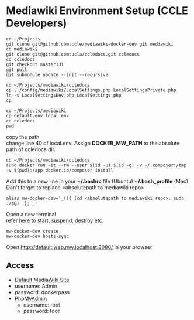 # Mediawiki Environment Setup (CCLE Developers)

```
cd ~/Projects
git clone git@github.com:ccle/mediawiki-docker-dev.git mediawiki
cd mediawiki
git clone git@github.com:ucla/ccledocs.git ccledocs
cd ccledocs
git checkout master131
git pull
git submodule update --init --recursive
```

```
cd ~/Projects/mediawiki/ccledocs
cp ../config/mediawiki/LocalSettings.php LocalSettingsPrivate.php
ln -s LocalSettingsDev.php LocalSettings.php
cp 
```

```
cd ~/Projects/mediawiki
cp default.env local.env
cd ccledocs
pwd
```
copy the path\
change line 40 of local.env. Assign **DOCKER_MW_PATH** to the absolute path of ccledocs dir.
```
cd ~/Projects/mediawiki/ccledocs
sudo docker run -it --rm --user $(id -u):$(id -g) -v ~/.composer:/tmp -v $(pwd):/app docker.io/composer install
```

Add this to a new line in your **~/.bashrc** file (Ubuntu) **~/.bash_profile** (Mac)\
Don't forget to replace \<absolutepath to mediawiki repo\>
```
alias mw-docker-dev='_(){ (cd <absolutepath to mediawiki repo>; sudo ./$@) ;}; _'
```
Open a new terminal\
refer [here](https://github.com/ccle/mediawiki-docker-dev#create) to start, suspend, destroy etc.

```
mw-docker-dev create
mw-docker-dev hosts-sync
```
Open http://default.web.mw.localhost:8080/ in your browser

## Access

* [Default MediaWiki Site](http://default.web.mw.localhost:8080)
 * username: Admin
 * password: dockerpass
* [PhpMyAdmin](http://phpmyadmin.mw.localhost:8080)
  * username: root
  * password: toor

